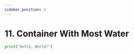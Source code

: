 ```yaml
---
sidebar_position: 2
---
```


# 11. Container With Most Water

```python leet-code/week-1/03-two-pointers/2
print("Hello, World!")
```